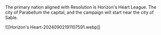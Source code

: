 The primary nation aligned with Resolution is Horizon's Heart League. The city of Parabellum the capital, and the campaign will start near the city of Sable.

![[Horizon's Heart-20240902191107591.webp]]